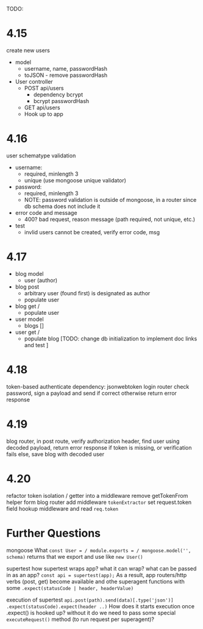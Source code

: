 TODO:

# 4.15
create new users
  + model
    + username, name, passwordHash
    + toJSON - remove passwordHash
  + User controller
    + POST api/users
      + dependency bcrypt
      + bcrypt passwordHash
    + GET api/users
    + Hook up to app

# 4.16

user schematype validation
  + username:
    + required, minlength 3
    + unique (use mongoose unique validator)
  + password:
    + required, minlength 3
    + NOTE: password validation is outside of mongoose, in a router since db schema does not include it
  + error code and message
    + 400? bad request, reason message (path required, not unique, etc.)
  + test
    + invlid users cannot be created, verify error code, msg

# 4.17

+ blog model
  + user (author)
+ blog post
  + arbitrary user (found first) is designated as author
  + populate user
+ blog get /
  + populate user
+ user model
  + blogs []
+ user get /
  + populate blog
[TODO: change db initialization to implement doc links and test ]

# 4.18

token-based authenticate
  dependency: jsonwebtoken
login router
  check password, sign a payload and send if correct
  otherwise return error response 

# 4.19

blog router, in post route, 
  verify authorization header, 
  find user using decoded payload,
  return error response if token is missing, or verification fails
  else, save blog with decoded user

# 4.20

refactor token isolation / getter into a middleware
  remove getTokenFrom helper form blog router
  add middleware  `tokenExtractor`
    set request.token field
  hookup middleware and read `req.token`

# Further Questions

mongoose
What `const User = / module.exports = / mongoose.model('', schema)` returns that we export and use like `new User()`

supertest
how supertest wraps app? what it can wrap? what can be passed in as an app? 
`const api = supertest(app);`
As a result, app routers/http verbs (post, get) become available and othe superagent functions with some `.expect(statusCode | header, headerValue)`

execution of supertest
`api.post(path).send(data)[.type('json')]
.expect(statusCode).expect(header ..)`
How does it starts execution once .expect() is hooked up? without it do we need to pass some special `executeRequest()` method (to run request per superagent)?


